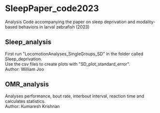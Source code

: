 # SleepPaper_code2023
Analysis Code accompanying the paper on sleep deprivation and modality-based behaviors in larval zebrafish (2023)


## Sleep_analysis
First run "LocomotionAnalyses_SingleGroups_SD" in the folder called Sleep_deprivation.\
Use the csv files to create plots with "SD_plot_standard_error".\
Author: William Joo

## OMR_analysis
Analyses performance, bout rate, interbout interval, reaction time and calculates statistics.\
Author: Kumaresh Krishnan

